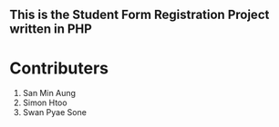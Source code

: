 ## This is the Student Form Registration Project written in PHP

# Contributers 
1. San Min Aung
2. Simon Htoo
3. Swan Pyae Sone
